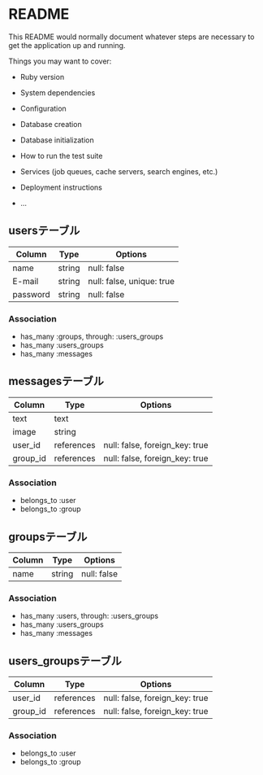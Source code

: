 # README

This README would normally document whatever steps are necessary to get the
application up and running.

Things you may want to cover:

* Ruby version

* System dependencies

* Configuration

* Database creation

* Database initialization

* How to run the test suite

* Services (job queues, cache servers, search engines, etc.)

* Deployment instructions

* ...

## usersテーブル

|Column|Type|Options|
|------|----|-------|
|name|string|null: false|
|E-mail|string|null: false, unique: true|
|password|string|null: false|

### Association
- has_many :groups, through: :users_groups
- has_many :users_groups
- has_many :messages


## messagesテーブル

|Column|Type|Options|
|------|----|-------|
|text|text||
|image|string||
|user_id|references |null: false, foreign_key: true|
|group_id|references |null: false, foreign_key: true|

### Association
- belongs_to :user
- belongs_to :group

## groupsテーブル

|Column|Type|Options|
|------|----|-------|
|name|string|null: false|

### Association
- has_many :users, through: :users_groups
- has_many :users_groups
- has_many :messages

## users_groupsテーブル

|Column|Type|Options|
|------|----|-------|
|user_id|references |null: false, foreign_key: true|
|group_id|references |null: false, foreign_key: true|


### Association
- belongs_to :user
- belongs_to :group